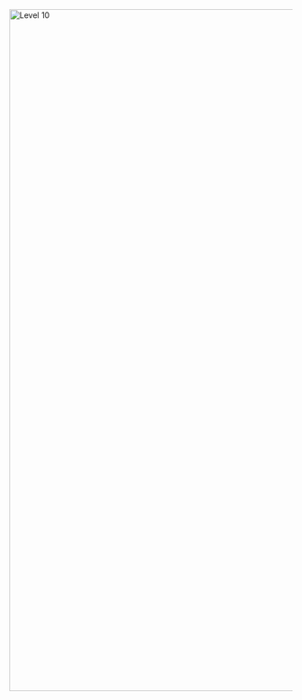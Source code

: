 <img width="1214" alt="Level 10" src="https://user-images.githubusercontent.com/58959408/175212022-b0514f7a-b5d6-4561-8064-0a3a93c6c149.png">
